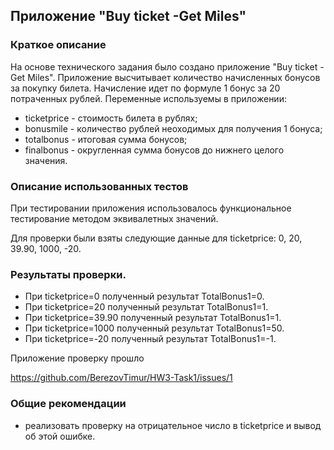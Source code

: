 ## Приложение "Buy ticket -Get Miles"

### Краткое описание

На основе технического задания было создано приложение "Buy ticket -Get Miles". 
Приложение высчитывает количество начисленных бонусов за покупку билета. Начисление идет по формуле 1 бонус за 20 потраченных рублей.
Переменные используемы в приложении:
- ticketprice - стоимость билета в рублях;
- bonusmile - количество рублей неоходимых для получения 1 бонуса;
- totalbonus - итоговая сумма бонусов;
- finalbonus - округленная сумма бонусов до нижнего целого значения.

### Описание использованных тестов

При тестировании приложения использовалось функциональное тестирование методом эквивалетных значений.

Для проверки были взяты следующие данные для ticketprice: 0, 20, 39.90, 1000, -20.

### Результаты проверки.

- При ticketprice=0 полученный результат TotalBonus1=0.
- При ticketprice=20 полученный результат TotalBonus1=1.
- При ticketprice=39.90 полученный результат TotalBonus1=1.
- При ticketprice=1000 полученный результат TotalBonus1=50.
- При ticketprice=-20 полученный результат TotalBonus1=-1.

Приложение проверку прошло

https://github.com/BerezovTimur/HW3-Task1/issues/1

### Общие рекомендации

- реализовать проверку на отрицательное число в ticketprice и вывод об этой ошибке.